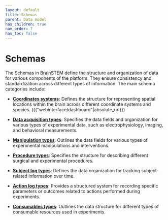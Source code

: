 ```yaml
---
layout: default
title: Schemas
parent: Data model
has_children: true
nav_order: 7
has_toc: false
---
```


# Schemas

The Schemas in BrainSTEM define the structure and organization of data for various components of the platform. They ensure consistency and standardization across different types of information. The main schema categories include:

- [**Coordinates systems**]({{site.baseurl}}/datamodel/schemas/coordinates): Defines the structure for representing spatial locations within the brain across different coordinate systems and species.
({{"webinterface/dashboard"|absolute_url}})

- [**Data acquisition types**]({{site.baseurl}}/datamodel/schemas/experiment_data): Specifies the data fields and organization for various types of experimental data, such as electrophysiology, imaging, and behavioral measurements.

- [**Manipulation types**]({{site.baseurl}}/datamodel/schemas/manipulation): Outlines the data fields for various types of experimental manipulations and interventions.

- [**Procedure types**]({{site.baseurl}}/datamodel/schemas/procedures): Specifies the structure for describing different surgical and experimental procedures.

- [**Subject log types**]({{site.baseurl}}/datamodel/schemas/subject_logs): Defines the data organization for tracking subject-related information over time.

- [**Action log types**]({{site.baseurl}}/datamodel/schemas/action_logs): Provides a structured system for recording specific parameters or outcomes related to actions performed during experiments.

- [**Consumables types**]({{site.baseurl}}/datamodel/schemas/consumables): Outlines the data structure for different types of consumable resources used in experiments.